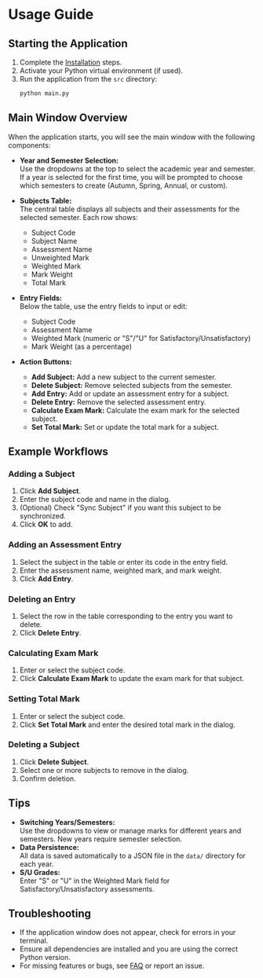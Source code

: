 # Usage Guide

## Starting the Application

1. Complete the [Installation](INSTALLATION.md) steps.
2. Activate your Python virtual environment (if used).
3. Run the application from the `src` directory:
   ```sh
   python main.py
   ```

## Main Window Overview

When the application starts, you will see the main window with the following components:

- **Year and Semester Selection:**  
  Use the dropdowns at the top to select the academic year and semester. If a year is selected for the first time, you will be prompted to choose which semesters to create (Autumn, Spring, Annual, or custom).

- **Subjects Table:**  
  The central table displays all subjects and their assessments for the selected semester. Each row shows:
  - Subject Code
  - Subject Name
  - Assessment Name
  - Unweighted Mark
  - Weighted Mark
  - Mark Weight
  - Total Mark

- **Entry Fields:**  
  Below the table, use the entry fields to input or edit:
  - Subject Code
  - Assessment Name
  - Weighted Mark (numeric or "S"/"U" for Satisfactory/Unsatisfactory)
  - Mark Weight (as a percentage)

- **Action Buttons:**  
  - **Add Subject:** Add a new subject to the current semester.
  - **Delete Subject:** Remove selected subjects from the semester.
  - **Add Entry:** Add or update an assessment entry for a subject.
  - **Delete Entry:** Remove the selected assessment entry.
  - **Calculate Exam Mark:** Calculate the exam mark for the selected subject.
  - **Set Total Mark:** Set or update the total mark for a subject.

## Example Workflows

### Adding a Subject

1. Click **Add Subject**.
2. Enter the subject code and name in the dialog.
3. (Optional) Check "Sync Subject" if you want this subject to be synchronized.
4. Click **OK** to add.

### Adding an Assessment Entry

1. Select the subject in the table or enter its code in the entry field.
2. Enter the assessment name, weighted mark, and mark weight.
3. Click **Add Entry**.

### Deleting an Entry

1. Select the row in the table corresponding to the entry you want to delete.
2. Click **Delete Entry**.

### Calculating Exam Mark

1. Enter or select the subject code.
2. Click **Calculate Exam Mark** to update the exam mark for that subject.

### Setting Total Mark

1. Enter or select the subject code.
2. Click **Set Total Mark** and enter the desired total mark in the dialog.

### Deleting a Subject

1. Click **Delete Subject**.
2. Select one or more subjects to remove in the dialog.
3. Confirm deletion.

## Tips

- **Switching Years/Semesters:**  
  Use the dropdowns to view or manage marks for different years and semesters. New years require semester selection.
- **Data Persistence:**  
  All data is saved automatically to a JSON file in the `data/` directory for each year.
- **S/U Grades:**  
  Enter "S" or "U" in the Weighted Mark field for Satisfactory/Unsatisfactory assessments.

## Troubleshooting

- If the application window does not appear, check for errors in your terminal.
- Ensure all dependencies are installed and you are using the correct Python version.
- For missing features or bugs, see [FAQ](FAQ.md) or report an issue.
